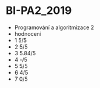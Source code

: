 # BI-PA2_2019
- Programování a algoritmizace 2
- hodnoceni
- 1 5/5
- 2 5/5
- 3 5.84/5
- 4 -/5
- 5 5/5
- 6 4/5
- 7 0/5

